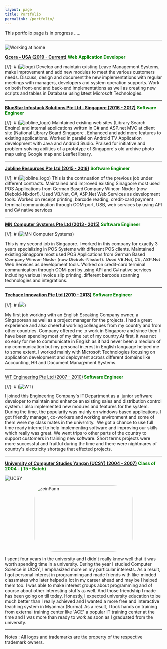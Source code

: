 ```yaml
---
layout: page
title: Portfolio
permalink: /portfolio/
---
```


This portfolio page is in progress .....
* * *

![Working at home]({{site.baseurl}}/images/portfolio/sittingandworking.jpg)

[**Qcera - USA (2019 - Current)**](http://www.qcera.com) **<span style="color: green;">Web Application Developer</span>**

[//]: # (![logo]({{site.baseurl}}/images/portfolio/qcera_logoflat.png))
Develop and maintain existing Leave Management Systems, make improvement and add new modules to meet the various customers needs. Discuss, design and document the new implementations with regular meetings with managers, developers and system operation supports. Work on both front-end and back-end implementations as well as creating new scripts and tables in Database using latest Microsoft Technologies.  

* * *

[**BlueStar Infostack Solutions Pte Ltd - Singapore (2016 - 2017)**](https://www.infogain.com/about-us/locations/) **<span style="color: green;">Software Engineer</span>**

[//]: # (![jobline_logo]({{site.baseurl}}/images/portfolio/infogain-logo.png))
Maintained existing web sites (Library Search Engine) and internal applications written in C# and ASP.net MVC at client site (National Library Board Singapore). Enhanced and add more features to existing applications.  Worked in parallel on Android TV Application development with Java and Android Studio. Praised for initiative and problem-solving abilities of a prototype of Singapore's old archive photo map using Google map and Leaflet library.

* * *

[**Jobline Resources** **Pte** **Ltd (2015 - 2016)**](https://www.jobline.com.sg/) **<span style="color: green;">Software Engineer</span>**

[//]: # (![jobline_logo]({{site.baseurl}}/images/portfolio/jobline_logo.png))
This is the continuation of the previous job under different contracts. Maintained and improved existing Sinagpore most used POS Applications from German Based Company Wincor-Nixdor (now Diebold-Nixdorf). Used VB.Net, C#, ASP.Net Web Services as development tools. Worked on receipt printing, barcode reading, credit-card payment terminal communication through COM-port, USB, web services by using API and C# native services

* * *

[**MN** **Computer** **Systems** **Pte** **Ltd (2013 - 2015)**](http://www.mnsys.com.sg/) **<span style="color: green;">Software Engineer </span>**

[//]: # (![MN Computer Systems]({{site.baseurl}}/images/portfolio/mnsys.jpg))

This is my second job in Singapore. I worked in this company for exactly 3 years specializing in POS Systems with different POS clients. Maintained existing Sinagpore most used POS Applications from German Based Company Wincor-Nixdor (now Diebold-Nixdorf). Used VB.Net, C#, ASP.Net Web Services as development tools. Worked on credit-card terminal communication through COM-port by using API and C# native services including various invoice slip printing, different barcode scanning technologies and integrations.

* * *

[**Techace Innovation Pte Ltd (2010 - 2013)**](http://www.techace.com/) **<span style="color: green;">Software Engineer </span>**

[//]: # (![]({{site.baseurl}}/images/portfolio/techace.png))

My first job working with an English Speaking Company owner, a Singaporean as well as a project manager for the projects. I had a great experience and also cheerful working colleagues from my country and from other countries. Company offered me to work in Singapore and since then I have been spending most of my time out of my country.At first, it was not so easy for me to communicate in English as it had never been a medium of my communication but my personal interest in English language helped me to some extent. I worked mainly with Microsoft Technologies focusing on application development and deployment across different domains like Accounting, HR and Document Management Systems.

* * *

[WT Engineering Pte Ltd (2007 - 2010)](http://www.wintheingieng.com) **<span style="color: green;">Software Engineer</span>**

[//]: # (![WT]({{site.baseurl}}/images/portfolio/wt.jpg))

I joined this Engineering Company's IT Department as a  junior software developer to maintain and enhance an existing sales and distribution control system. I also implemented new modules and features for the system.  During the time, the popularity was mainly on windows based applications. I got friendly manager, co-workers and working environment and some of them were my class mates in the university.  We got a chance to use full time ready internet to help implementing software and improving our skills which really was great. We went trips to other parts of the country to support customers in training new software. Short terms projects were more successful and fruitful during the time and there were nightmares of country's electricity shortage that effected projects.

* * *

**[University of Computer Studies Yangon (UCSY) (2004 - 2007)](http://www.ucsy.edu.mm/)** **<span style="color: green;">Class of 2004 - ( 15 - Batch)</span>**

![UCSY]({{site.baseurl}}/images/portfolio/ucsy_logo.jpg)

<img class="" style=" display: block;  margin-left: auto;  margin-right: auto; border-radius: 20%;" src="{{site.baseurl}}/images/portfolio/seinpann.jpg" alt="SeinPann" width="318" height="214" />

I spent four years in the university and I didn't really know well that it was worth spending time in a university. During the year I studied Computer Science in UCSY, I emphasized more on my particular interests. As a result, I got personal interest in programming and made friends with like-minded classmates who later helped a lot in my career ahead and may be I helped them too. I was able to make interest groups about programming and of course about other interesting stuffs as well. And those friendship I made has been going on till today. Honestly, I expected university education to be much better than I really achieved and I wanted a more free and interactive teaching system in Myanmar (Burma). As a result, I took hands on training from external training center like 'ACE', a popular IT training center at the time and I was more than ready to work as soon as I graduated from the university.

***
Notes :
All logos and trademarks are the property of the respective trademark owners.
